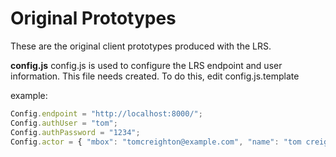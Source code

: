 Original Prototypes
===================

These are the original client prototypes produced
with the LRS.

**config.js**
config.js is used to configure the LRS endpoint and user information. This file needs created. To do this, edit config.js.template

example:
```javascript
Config.endpoint = "http://localhost:8000/";
Config.authUser = "tom";
Config.authPassword = "1234";
Config.actor = { "mbox": "tomcreighton@example.com", "name": "tom creighton" };
```